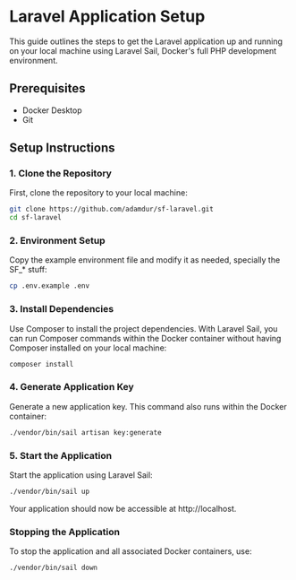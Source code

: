 # Laravel Application Setup

This guide outlines the steps to get the Laravel application up and running on your local machine using Laravel Sail, Docker's full PHP development environment.

## Prerequisites

- Docker Desktop
- Git

## Setup Instructions

### 1. Clone the Repository

First, clone the repository to your local machine:

```bash
git clone https://github.com/adamdur/sf-laravel.git
cd sf-laravel
```

### 2. Environment Setup

Copy the example environment file and modify it as needed, specially the SF_* stuff:

```bash
cp .env.example .env
```

### 3. Install Dependencies

Use Composer to install the project dependencies. With Laravel Sail, you can run Composer commands within the Docker container without having Composer installed on your local machine:

```bash
composer install
```

### 4. Generate Application Key

Generate a new application key. This command also runs within the Docker container:

```bash
./vendor/bin/sail artisan key:generate
```

### 5. Start the Application

Start the application using Laravel Sail:

```bash
./vendor/bin/sail up
```

Your application should now be accessible at http://localhost.

### Stopping the Application

To stop the application and all associated Docker containers, use:

```bash
./vendor/bin/sail down
```

